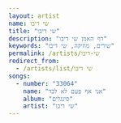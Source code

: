```yaml
---
layout: artist
name: שי דיבו
title: "שי דיבו"
description: "דף האמן שי דיבו"
keywords: "שירים, מוזיקה, שי דיבו"
permalink: /artists/שי-דיבו
redirect_from:
  - /artists/list/שי דיבו
songs:
  - number: "33064"
    name: "אני אף פעם לא לבד"
    album: "סינגלים"
    artist: "שי דיבו"
---
```

